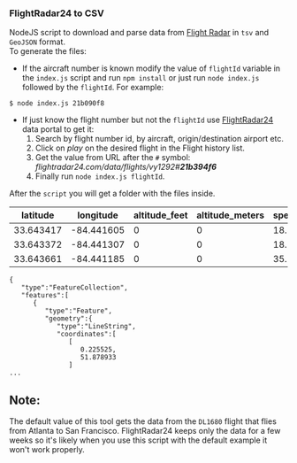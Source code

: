 ### FlightRadar24 to CSV

NodeJS script to download and parse data from [Flight Radar](https://www.flightradar24.com) in `tsv` and `GeoJSON` format.  
To generate the files:

- If the aircraft number is known modify the value of `flightId` variable in the `index.js` script and run `npm install` or just run `node index.js` followed by the `flightId`. For example:
```shell
$ node index.js 21b090f8
```

- If just know the flight number but not the `flightId` use [FlightRadar24](https://www.flightradar24.com/data) data portal to get it:
  1. Search by flight number id, by aircraft, origin/destination airport etc.
  1. Click on _play_ on the desired flight in the Flight history list.
  1. Get the value from URL after the `#` symbol: _flightradar24.com/data/flights/vy1292#**21b394f6**_
  1. Finally run `node index.js flightId`.

After the `script` you will get a folder with the files inside.

| latitude   | longitude    | altitude_feet | altitude_meters | speed_kmh | speed_kts | speed_mph | verticalSpeed_fpm | verticalSpeed_ms | heading | squawk | timestamp  |
| ---------- | ------------ | ------------- | --------------- | --------- | --------- | --------- | ----------------- | ---------------- | ------- | ------ | ---------- |
| 33\.643417 | \-84\.441605 | 0             | 0               | 18\.5     | 10        | 11\.5     | 0                 | 0                | 278     | 0      | 1509928818 |
| 33\.643372 | \-84\.441307 | 0             | 0               | 18\.5     | 10        | 11\.5     | 0                 | 0                | 317     | 0      | 1509928839 |
| 33\.643661 | \-84\.441185 | 0             | 0               | 35\.2     | 19        | 21\.9     | 0                 | 0                | 357     | 7144   | 1509929041 |

```
{
   "type":"FeatureCollection",
   "features":[
      {
         "type":"Feature",
         "geometry":{
            "type":"LineString",
            "coordinates":[
               [
                  0.225525,
                  51.878933
               ]
...
```
## Note:

The default value of this tool gets the data from the `DL1680` flight that flies from Atlanta to San Francisco. FlightRadar24 keeps only the data for a few weeks so it's likely when you use this script with the default example it won't work properly.
